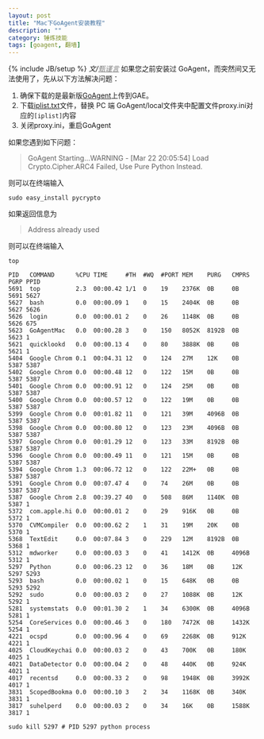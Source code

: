```yaml
---
layout: post
title: "Mac下GoAgent安装教程"
description: ""
category: 锤炼技能
tags: [goagent, 翻墙]
---
```

{% include JB/setup %}
_文/<a href="{{site.url}}/zcontact.html" style="color:grey">甄谨言</a>_
如果您之前安装过 GoAgent，而突然间又无法使用了，先从以下方法解决问题：

1. 确保下载的是最新版[GoAgent](https://github.com/goagent/goagent)上传到GAE。
2. 下载[iplist.txt](http://pan.baidu.com/s/1eQlGh4Q)文件，替换 PC 端 GoAgent/local文件夹中<!-- more -->配置文件proxy.ini对应的`[iplist]`内容
3. 关闭proxy.ini，重启GoAgent

如果您遇到如下问题：

> GoAgent Starting...WARNING - [Mar 22 20:05:54] Load Crypto.Cipher.ARC4 Failed, Use Pure Python Instead.

则可以在终端输入

```
sudo easy_install pycrypto
```

如果返回信息为

> Address already used

则可以在终端输入

<pre><code>top

PID   COMMAND      %CPU TIME     #TH  #WQ  #PORT MEM    PURG   CMPRS  PGRP PPID
5691  top          2.3  00:00.42 1/1  0    19    2376K  0B     0B     5691 5627
5627  bash         0.0  00:00.09 1    0    15    2404K  0B     0B     5627 5626
5626  login        0.0  00:00.01 2    0    26    1148K  0B     0B     5626 675
5623  GoAgentMac   0.0  00:00.28 3    0    150   8052K  8192B  0B     5623 1
5621  quicklookd   0.0  00:00.13 4    0    80    3888K  0B     0B     5621 1
5404  Google Chrom 0.1  00:04.31 12   0    124   27M    12K    0B     5387 5387
5402  Google Chrom 0.0  00:00.48 12   0    122   15M    0B     0B     5387 5387
5401  Google Chrom 0.0  00:00.91 12   0    124   25M    0B     0B     5387 5387
5400  Google Chrom 0.0  00:00.57 12   0    122   19M    0B     0B     5387 5387
5399  Google Chrom 0.0  00:01.82 11   0    121   39M    4096B  0B     5387 5387
5398  Google Chrom 0.0  00:00.80 12   0    123   23M    4096B  0B     5387 5387
5397  Google Chrom 0.0  00:01.29 12   0    123   33M    8192B  0B     5387 5387
5396  Google Chrom 0.0  00:00.49 11   0    121   15M    0B     0B     5387 5387
5394  Google Chrom 1.3  00:06.72 12   0    122   22M+   0B     0B     5387 5387
5391  Google Chrom 0.0  00:07.47 4    0    74    26M    0B     0B     5387 5387
5387  Google Chrom 2.8  00:39.27 40   0    508   86M    1140K  0B     5387 1
5372  com.apple.hi 0.0  00:00.01 2    0    29    916K   0B     0B     5372 1
5370  CVMCompiler  0.0  00:00.62 2    1    31    19M    20K    0B     5370 1
5368  TextEdit     0.0  00:07.84 3    0    229   12M    8192B  0B     5368 1
5312  mdworker     0.0  00:00.03 3    0    41    1412K  0B     4096B  5312 1
5297  Python       0.0  00:06.23 12   0    36    18M    0B     12K    5297 5293
5293  bash         0.0  00:00.02 1    0    15    648K   0B     0B     5293 5292
5292  sudo         0.0  00:00.03 2    0    27    1088K  0B     12K    5292 1
5281  systemstats  0.0  00:01.30 2    1    34    6300K  0B     4096B  5281 1
5254  CoreServices 0.0  00:00.46 3    0    180   7472K  0B     1432K  5254 1
4221  ocspd        0.0  00:00.96 4    0    69    2268K  0B     912K   4221 1
4025  CloudKeychai 0.0  00:00.03 2    0    43    700K   0B     180K   4025 1
4021  DataDetector 0.0  00:00.04 2    0    48    440K   0B     924K   4021 1
4017  recentsd     0.0  00:00.33 2    0    98    1948K  0B     3992K  4017 1
3831  ScopedBookma 0.0  00:00.10 3    2    34    1168K  0B     340K   3831 1
3817  suhelperd    0.0  00:00.03 2    0    34    16K    0B     1588K  3817 1

sudo kill 5297 # PID 5297 python process
</code></pre>


